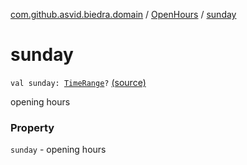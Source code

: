 [com.github.asvid.biedra.domain](../index.md) / [OpenHours](index.md) / [sunday](./sunday.md)

# sunday

`val sunday: `[`TimeRange`](../-time-range/index.md)`?` [(source)](https://github.com/asvid/GdzieTaBiedra/tree/master/domain/src/main/java/com/github/asvid/biedra/domain/OpenHours.kt#L19)

opening hours

### Property

`sunday` - opening hours